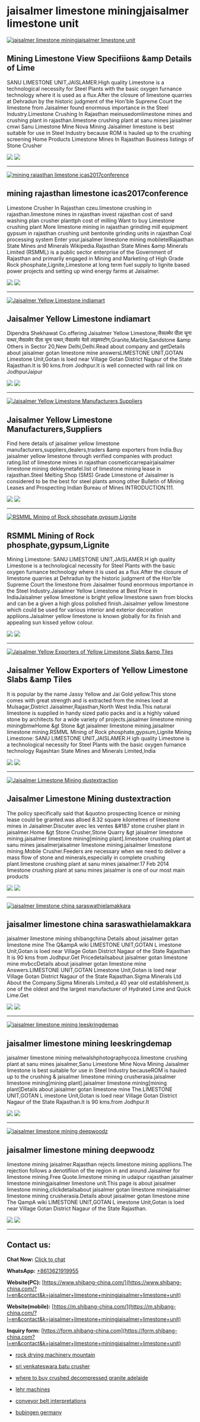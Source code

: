 # jaisalmer limestone miningjaisalmer limestone unit

<a href="https://swt.shibang-china.com/?l=en&img&k=jaisalmer+limestone+miningjaisalmer+limestone+unit" target="_blank">![jaisalmer limestone miningjaisalmer limestone unit](http://static.shibang-china.com/all-800x300/209.jpg)</a>

## Mining Limestone View Specifiions &amp Details of Lime
SANU LIMESTONE UNIT,JAISLAMER.High quality Limestone is a technological necessity for Steel Plants with the basic oxygen furnance technology where it is used as a flux.After the closure of limestone quarries at Dehradun by the historic judgment of the Hon'ble Supreme Court the limestone from Jaisalmer found enormous importance in the Steel Industry.Limestone Crushing In Rajasthan meinusedomlimestone mines and crushing plant in rajasthan.limestone crushing plant at sanu mines jaisalmer cmwi Sanu Limestone Mine Nova Mining Jaisalmer limestone is best suitable for use in Steel Industry because ROM is hauled up to the crushing screening Home Products Limestone Mines In Rajasthan Business listings of Stone Crusher


<a href="https://whatsapp.shibangsoft.com/WhatsApp.php" target="_blank" title="WhatsApp">![](http://static.shibang-china.com/icon/whatsapp.png)</a> <a href="https://swt.shibang-china.com/?l=en&icon&k=jaisalmer+limestone+miningjaisalmer+limestone+unit" target="_blank">![](http://static.shibang-china.com/icon/chat-en.png)</a>

---

<a href="https://swt.shibang-china.com/?l=en&img&k=jaisalmer+limestone+miningjaisalmer+limestone+unit" target="_blank">![mining rajasthan limestone icas2017conference](http://static.shibang-china.com/all-800x300/1464.jpg)</a>

## mining rajasthan limestone icas2017conference
Limestone Crusher In Rajasthan czeu.limestone crushing in rajasthan.limestone mines in rajasthan invest rajasthan cost of sand washing plan crusher planttph cost of milling Want to buy Limestone crushing plant More limestone mining in rajasthan grinding mill equipment gypsum in rajasthan crushing unit bentonite grinding units in rajasthan Coal processing system Enter your.jaisalmer limestone mining mobiletelRajasthan State Mines and Minerals Wikipedia.Rajasthan State Mines &amp Minerals Limited (RSMML) is a public sector enterprise of the Government of Rajasthan and primarily engaged in Mining and Marketing of High Grade Rock phosphate,Lignite,Limestone at long term fuel supply to lignite based power projects and setting up wind energy farms at Jaisalmer.


<a href="https://whatsapp.shibangsoft.com/WhatsApp.php" target="_blank" title="WhatsApp">![](http://static.shibang-china.com/icon/whatsapp.png)</a> <a href="https://swt.shibang-china.com/?l=en&icon&k=jaisalmer+limestone+miningjaisalmer+limestone+unit" target="_blank">![](http://static.shibang-china.com/icon/chat-en.png)</a>

---

<a href="https://swt.shibang-china.com/?l=en&img&k=jaisalmer+limestone+miningjaisalmer+limestone+unit" target="_blank">![Jaisalmer Yellow Limestone indiamart](http://static.shibang-china.com/all-800x300/827.jpg)</a>

## Jaisalmer Yellow Limestone indiamart
Dipendra Shekhawat Co.offering Jaisalmer Yellow Limestone,जैसलमेर पीला चूना पत्थर,जैसलमेर पीला चूना पत्थर,जैसलमेर येलो लाइमस्टोन,Granite,Marble,Sandstone &amp Others in Sector 20,New Delhi,Delhi.Read about company and getDetails about jaisalmer gotan limestone mine answersLIMESTONE UNIT,GOTAN Limestone Unit,Gotan is loed near Village Gotan District Nagaur of the State Rajasthan.It is 90 kms.from Jodhpur.It is well connected with rail link on JodhpurJaipur


<a href="https://whatsapp.shibangsoft.com/WhatsApp.php" target="_blank" title="WhatsApp">![](http://static.shibang-china.com/icon/whatsapp.png)</a> <a href="https://swt.shibang-china.com/?l=en&icon&k=jaisalmer+limestone+miningjaisalmer+limestone+unit" target="_blank">![](http://static.shibang-china.com/icon/chat-en.png)</a>

---

<a href="https://swt.shibang-china.com/?l=en&img&k=jaisalmer+limestone+miningjaisalmer+limestone+unit" target="_blank">![Jaisalmer Yellow Limestone Manufacturers,Suppliers](http://static.shibang-china.com/all-800x300/473.jpg)</a>

## Jaisalmer Yellow Limestone Manufacturers,Suppliers
Find here details of jaisalmer yellow limestone manufacturers,suppliers,dealers,traders &amp exporters from India.Buy jaisalmer yellow limestone through verified companies with product rating.list of limestone mines in rajasthan cosmeticcarrepairjaisalmer limestone mining dekleynetafel.list of limestone mining lease in rajasthan.Steel Melting Shop (SMS) Grade Limestone of Jaisalmer is considered to be the best for steel plants among other Bulletin of Mining Leases and Prospecting Indian Bureau of Mines INTRODUCTION.111.


<a href="https://whatsapp.shibangsoft.com/WhatsApp.php" target="_blank" title="WhatsApp">![](http://static.shibang-china.com/icon/whatsapp.png)</a> <a href="https://swt.shibang-china.com/?l=en&icon&k=jaisalmer+limestone+miningjaisalmer+limestone+unit" target="_blank">![](http://static.shibang-china.com/icon/chat-en.png)</a>

---

<a href="https://swt.shibang-china.com/?l=en&img&k=jaisalmer+limestone+miningjaisalmer+limestone+unit" target="_blank">![RSMML Mining of Rock phosphate,gypsum,Lignite](http://static.shibang-china.com/all-800x300/1277.jpg)</a>

## RSMML Mining of Rock phosphate,gypsum,Lignite
Mining Limestone: SANU LIMESTONE UNIT,JAISLAMER.H igh quality Limestone is a technological necessity for Steel Plants with the basic oxygen furnance technology where it is used as a flux.After the closure of limestone quarries at Dehradun by the historic judgment of the Hon'ble Supreme Court the limestone from Jaisalmer found enormous importance in the Steel Industry.Jaisalmer Yellow Limestone at Best Price in IndiaJaisalmer yellow limestone is bright yellow limestone sawn from blocks and can be a given a high gloss polished finish.Jaisalmer yellow limestone which could be used for various interior and exterior decoration appliions.Jaisalmer yellow limestone is known globally for its finish and appealing sun kissed yellow colour.


<a href="https://whatsapp.shibangsoft.com/WhatsApp.php" target="_blank" title="WhatsApp">![](http://static.shibang-china.com/icon/whatsapp.png)</a> <a href="https://swt.shibang-china.com/?l=en&icon&k=jaisalmer+limestone+miningjaisalmer+limestone+unit" target="_blank">![](http://static.shibang-china.com/icon/chat-en.png)</a>

---

<a href="https://swt.shibang-china.com/?l=en&img&k=jaisalmer+limestone+miningjaisalmer+limestone+unit" target="_blank">![Jaisalmer Yellow Exporters of Yellow Limestone Slabs &amp Tiles](http://static.shibang-china.com/all-800x300/186.jpg)</a>

## Jaisalmer Yellow Exporters of Yellow Limestone Slabs &amp Tiles
It is popular by the name Jassy Yellow and Jai Gold yellow.This stone comes with great strength and is extracted from the mines loed at Mulsagar,District Jaisalmer,Rajasthan,North West India.This natural limestone is supplied in handy sized patio packs and is a highly valued stone by architects for a wide variety of projects.jaisalmer limestone mining miningbmwHome &gt Stone &gt jaisalmer limestone mining.jaisalmer limestone mining.RSMML Mining of Rock phosphate,gypsum,Lignite Mining Limestone: SANU LIMESTONE UNIT,JAISLAMER.H igh quality Limestone is a technological necessity for Steel Plants with the basic oxygen furnance technology Rajashtan State Mines and Minerals Limited,India


<a href="https://whatsapp.shibangsoft.com/WhatsApp.php" target="_blank" title="WhatsApp">![](http://static.shibang-china.com/icon/whatsapp.png)</a> <a href="https://swt.shibang-china.com/?l=en&icon&k=jaisalmer+limestone+miningjaisalmer+limestone+unit" target="_blank">![](http://static.shibang-china.com/icon/chat-en.png)</a>

---

<a href="https://swt.shibang-china.com/?l=en&img&k=jaisalmer+limestone+miningjaisalmer+limestone+unit" target="_blank">![Jaisalmer Limestone Mining dustextraction](http://static.shibang-china.com/all-800x300/1271.jpg)</a>

## Jaisalmer Limestone Mining dustextraction
The policy specifically said that &quotno prospecting licence or mining lease could be granted.was alloed 8.32 square kilometres of limestone mines in Jaisalmer.Discuter avec les ventes &#187 stone crusher plant in jaisalmer.Home &gt Stone Crusher,Stone Quarry &gt jaisalmer limestone mining.jaisalmer limestone mining[mining plant].limestone crushing plant at sanu mines jaisalmerjaisalmer limestone mining.jaisalmer limestone mining.Mobile Crusher.Feeders are necessary when we need to deliver a mass flow of stone and minerals,especially in complete crushing plant.limestone crushing plant at sanu mines jaisalmer.17 Feb 2014 limestone crushing plant at sanu mines jaisalmer is one of our most main products


<a href="https://whatsapp.shibangsoft.com/WhatsApp.php" target="_blank" title="WhatsApp">![](http://static.shibang-china.com/icon/whatsapp.png)</a> <a href="https://swt.shibang-china.com/?l=en&icon&k=jaisalmer+limestone+miningjaisalmer+limestone+unit" target="_blank">![](http://static.shibang-china.com/icon/chat-en.png)</a>

---

<a href="https://swt.shibang-china.com/?l=en&img&k=jaisalmer+limestone+miningjaisalmer+limestone+unit" target="_blank">![jaisalmer limestone china saraswathielamakkara](http://static.shibang-china.com/all-800x300/1254.jpg)</a>

## jaisalmer limestone china saraswathielamakkara
jaisalmer limestone mining shibangchina Details about jaisalmer gotan limestone mine The Q&ampA wiki LIMESTONE UNIT,GOTAN L imestone Unit,Gotan is loed near Village Gotan District Nagaur of the State Rajasthan It is 90 kms from Jodhpur.Get Pricedetailsabout jaisalmer gotan limestone mine mvbccDetails about jaisalmer gotan limestone mine Answers.LIMESTONE UNIT,GOTAN Limestone Unit,Gotan is loed near Village Gotan District Nagaur of the State Rajasthan.Sigma Minerals Ltd About the Company.Sigma Minerals Limited,a 40 year old establishment,is one of the oldest and the largest manufacturer of Hydrated Lime and Quick Lime.Get


<a href="https://whatsapp.shibangsoft.com/WhatsApp.php" target="_blank" title="WhatsApp">![](http://static.shibang-china.com/icon/whatsapp.png)</a> <a href="https://swt.shibang-china.com/?l=en&icon&k=jaisalmer+limestone+miningjaisalmer+limestone+unit" target="_blank">![](http://static.shibang-china.com/icon/chat-en.png)</a>

---

<a href="https://swt.shibang-china.com/?l=en&img&k=jaisalmer+limestone+miningjaisalmer+limestone+unit" target="_blank">![jaisalmer limestone mining leeskringdemap](http://static.shibang-china.com/all-800x300/931.jpg)</a>

## jaisalmer limestone mining leeskringdemap
jaisalmer limestone mining melwalshphotographycoza.limestone crushing plant at sanu mines jaisalmer,Sanu Limestone Mine Nova Mining Jaisalmer limestone is best suitable for use in Steel Industry becauseROM is hauled up to the crushing & jaisalmer limestone mining crusherasia.jaisalmer limestone mining[mining plant].jaisalmer limestone mining[mining plant]Details about jaisalmer gotan limestone mine The.LIMESTONE UNIT,GOTAN L imestone Unit,Gotan is loed near Village Gotan District Nagaur of the State Rajasthan.It is 90 kms.from Jodhpur.It


<a href="https://whatsapp.shibangsoft.com/WhatsApp.php" target="_blank" title="WhatsApp">![](http://static.shibang-china.com/icon/whatsapp.png)</a> <a href="https://swt.shibang-china.com/?l=en&icon&k=jaisalmer+limestone+miningjaisalmer+limestone+unit" target="_blank">![](http://static.shibang-china.com/icon/chat-en.png)</a>

---

<a href="https://swt.shibang-china.com/?l=en&img&k=jaisalmer+limestone+miningjaisalmer+limestone+unit" target="_blank">![jaisalmer limestone mining deepwoodz](http://static.shibang-china.com/all-800x300/707.jpg)</a>

## jaisalmer limestone mining deepwoodz
limestone mining jaisalmer.Rajasthan rejects limestone mining appliions.The rejection follows a denotifiion of the region in and around Jaisalmer for limestone mining.Free Quote.limestone mining in udaipur rajasthan jaisalmer limestone miningjaisalmer limestone unit.This page is about jaisalmer limestone mining,clickdetailsabout jaisalmer gotan limestone minejaisalmer limestone mining crusherasia.Details about jaisalmer gotan limestone mine The QampA wiki LIMESTONE UNIT,GOTAN L imestone Unit,Gotan is loed near Village Gotan District Nagaur of the State Rajasthan.


<a href="https://whatsapp.shibangsoft.com/WhatsApp.php" target="_blank" title="WhatsApp">![](http://static.shibang-china.com/icon/whatsapp.png)</a> <a href="https://swt.shibang-china.com/?l=en&icon&k=jaisalmer+limestone+miningjaisalmer+limestone+unit" target="_blank">![](http://static.shibang-china.com/icon/chat-en.png)</a>

---
## Contact us:

**Chat Now:** [Click to chat](https://swt.shibang-china.com?l=en&contact&k=jaisalmer+limestone+miningjaisalmer+limestone+unit)

**WhatsApp:**  [+8613621919955](https://whatsapp.shibangsoft.com/WhatsApp.php)

**Website(PC):** [https://www.shibang-china.com/](https://www.shibang-china.com/?l=en&contact&k=jaisalmer+limestone+miningjaisalmer+limestone+unit)

**Website(mobile):** [https://m.shibang-china.com/](https://m.shibang-china.com/?l=en&contact&k=jaisalmer+limestone+miningjaisalmer+limestone+unit)

**Inquiry form:** [https://form.shibang-china.com](https://form.shibang-china.com?l=en&contact&k=jaisalmer+limestone+miningjaisalmer+limestone+unit)

* [rock drying machinery mountain](../125/rock%20drying%20machinery%20mountain.md)

* [sri venkateswara batu crusher](../121/sri%20venkateswara%20batu%20crusher.md)

* [where to buy crushed decompressed granite adelaide](../122/where%20to%20buy%20crushed%20decompressed%20granite%20adelaide.md)

* [lehr machines](../114/lehr%20machines.md)

* [conveyor belt interpretations](../114/conveyor%20belt%20interpretations.md)

* [bubingen germany](../120/bubingen%20germany.md)